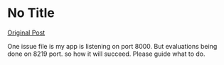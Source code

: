 # No Title

[Original Post](https://discourse.onlinedegree.iitm.ac.in/t/171141/93)

<p>One issue file is my app is listening on port 8000. But evaluations being done on 8219 port. so how it will succeed. Please guide what to do.</p>